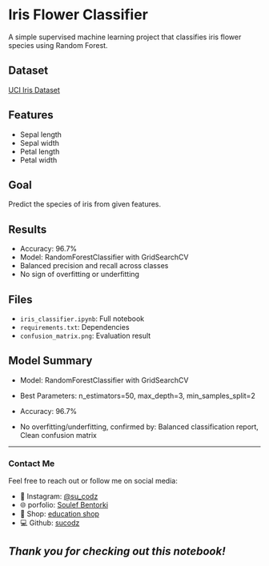 # Iris Flower Classifier

A simple supervised machine learning project that classifies iris flower species using Random Forest.

## Dataset
[UCI Iris Dataset](https://archive.ics.uci.edu/ml/datasets/iris)

## Features
- Sepal length
- Sepal width
- Petal length
- Petal width

## Goal
Predict the species of iris from given features.

## Results
- Accuracy: 96.7%
- Model: RandomForestClassifier with GridSearchCV
- Balanced precision and recall across classes
- No sign of overfitting or underfitting

## Files
- `iris_classifier.ipynb`: Full notebook
- `requirements.txt`: Dependencies
- `confusion_matrix.png`: Evaluation result

## Model Summary
- Model: RandomForestClassifier with GridSearchCV

- Best Parameters: n_estimators=50, max_depth=3, min_samples_split=2

- Accuracy: 96.7%

- No overfitting/underfitting, confirmed by:  Balanced classification report, Clean confusion matrix

---

###  Contact Me

Feel free to reach out or follow me on social media:

- 📸 Instagram: [@su_codz](https://www.instagram.com/su_codz/)
- 🌐 porfolio: [Soulef Bentorki](https://soulefbentorki.netlify.app)
- 💼 Shop: [education shop](https://ko-fi.com/soulefbentorki)
- 💻 Github: [sucodz](https://github.com/sucodz)


_Thank you for checking out this notebook!_
---

